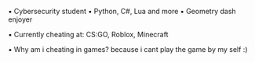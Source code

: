 ▪️ Cybersecurity student
▪️ Python, C#, Lua and more
▪️ Geometry dash enjoyer 

▪️ Currently cheating at: 
CS:GO, Roblox, Minecraft

▪️ Why am i cheating in games?
because i cant play the game by my self :)
